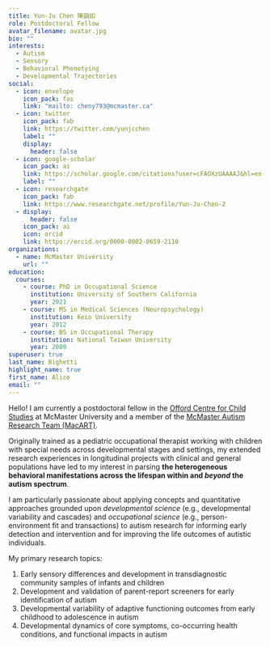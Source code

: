 ```yaml
---
title: Yun-Ju Chen 陳韻如
role: Postdoctoral Fellow
avatar_filename: avatar.jpg
bio: ""
interests:
  - Autism
  - Sensory
  - Behavioral Phenotying
  - Developmental Trajectories
social:
  - icon: envelope
    icon_pack: fas
    link: "mailto: cheny793@mcmaster.ca"
  - icon: twitter
    icon_pack: fab
    link: https://twitter.com/yunjcchen
    label: ""
    display:
      header: false
  - icon: google-scholar
    icon_pack: ai
    link: https://scholar.google.com/citations?user=cFAOXzUAAAAJ&hl=en
    label: ""
  - icon: researchgate
    icon_pack: fab
    link: https://www.researchgate.net/profile/Yun-Ju-Chen-2
  - display:
      header: false
    icon_pack: ai
    icon: orcid
    link: https://orcid.org/0000-0002-0659-2110
organizations:
  - name: McMaster University
    url: ""
education:
  courses:
    - course: PhD in Occupational Science
      institution: University of Southern California
      year: 2021
    - course: MS in Medical Sciences (Neuropsychology)
      institution: Keio University
      year: 2012
    - course: BS in Occupational Therapy
      institution: National Taiwan University
      year: 2009
superuser: true
last_name: Bighetti
highlight_name: true
first_name: Alice
email: ""
---
```

Hello! I am currently a postdoctoral fellow in the [Offord Centre for Child Studies](https://offordcentre.com/) at McMaster University and a member of the [McMaster Autism Research Team (MacART)](http://www.macautism.ca/welcome-macart).

Originally trained as a pediatric occupational therapist working with children with special needs across developmental stages and settings, my extended research experiences in longitudinal projects with clinical and general populations have led to my interest in parsing **the heterogeneous behavioral manifestations across the lifespan within and *beyond* the autism spectrum**.

I am particularly passionate about applying concepts and quantitative approaches grounded upon *developmental science* (e.g., developmental variability and cascades) and *occupational science* (e.g., person-environment fit and transactions) to autism research for informing early detection and intervention and for improving the life outcomes of autistic individuals.

M﻿y primary research topics:

1. Early sensory differences and development in transdiagnostic community samples of infants and children
2. Development and validation of parent-report screeners for early identification of autism 
3. Developmental variability of adaptive functioning outcomes from early childhood to adolescence in autism 
4. Developmental dynamics of core symptoms, co-occurring health conditions, and functional impacts in autism